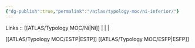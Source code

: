 ```yaml
---
{"dg-publish":true,"permalink":"/atlas/typology-moc/ni-inferior/"}
---
```


Links :: [[ATLAS/Typology MOC/Ni\|Ni]] |  |  | 

[[ATLAS/Typology MOC/ESTP\|ESTP]]
[[ATLAS/Typology MOC/ESFP\|ESFP]]
